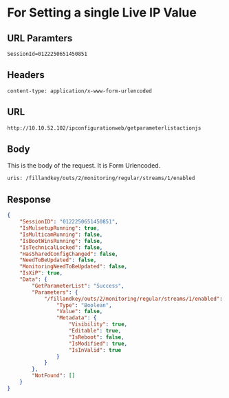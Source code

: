 # For Setting a single Live IP Value

## URL Paramters

```shell
SessionId=0122250651450851
```

## Headers

```shell
content-type: application/x-www-form-urlencoded
```


## URL

```shell
http://10.10.52.102/ipconfigurationweb/getparameterlistactionjs
```

## Body

This is the body of the request. It is Form Urlencoded.

```shell
uris: /fillandkey/outs/2/monitoring/regular/streams/1/enabled
```

## Response

```json
{
    "SessionID": "0122250651450851",
    "IsMulsetupRunning": true,
    "IsMulticamRunning": false,
    "IsBootWinsRunning": false,
    "IsTechnicalLocked": false,
    "HasSharedConfigChanged": false,
    "NeedToBeUpdated": false,
    "MonitoringNeedToBeUpdated": false,
    "IsXiP": true,
    "Data": {
        "GetParameterList": "Success",
        "Parameters": {
            "/fillandkey/outs/2/monitoring/regular/streams/1/enabled": {
                "Type": "Boolean",
                "Value": false,
                "Metadata": {
                    "Visibility": true,
                    "Editable": true,
                    "IsReboot": false,
                    "IsModified": true,
                    "IsInValid": true
                }
            }
        },
        "NotFound": []
    }
}
```

